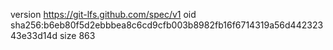 version https://git-lfs.github.com/spec/v1
oid sha256:b6eb80f5d2ebbbea8c6cd9cfb003b8982fb16f6714319a56d44232343e33d14d
size 863
